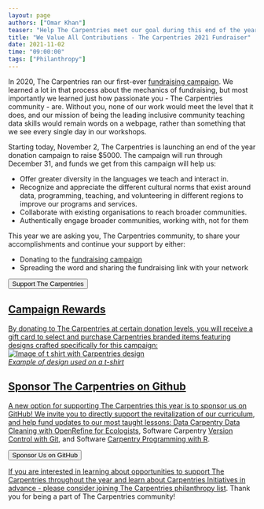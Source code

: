 ```yaml
---
layout: page
authors: ["Omar Khan"]
teaser: "Help The Carpentries meet our goal during this end of the year fundraising campaign"
title: "We Value All Contributions - The Carpentries 2021 Fundraiser"
date: 2021-11-02
time: "09:00:00"
tags: ["Philanthropy"]
---
```

In 2020, The Carpentries ran our first-ever [fundraising campaign](https://carpentries.org/blog/2020/11/a-call-to-action-donate-to-the-carpentries/). We learned a lot in that process about the mechanics of fundraising, but most importantly we learned just how passionate you - The Carpentries community - are. Without you, none of our work would meet the level that it does, and our mission of being the leading inclusive community teaching data skills would remain words on a webpage, rather than something that we see every single day in our workshops.

Starting today, November 2, The Carpentries is launching an end of the year donation campaign to raise $5000. The campaign will run through December 31, and funds we get from this campaign will help us:
- Offer greater diversity in the languages we teach and interact in.
- Recognize and appreciate the different cultural norms that exist around data, programming, teaching, and volunteering in different regions to improve our programs and services.
- Collaborate with existing organisations to reach broader communities.
- Authentically engage broader communities, working with, not for them

This year we are asking you, The Carpentries community, to share your accomplishments and continue your support by either:
- Donating to the [fundraising campaign](https://fnd.us/81tdn9?ref=sh_fAVdid)
- Spreading the word and sharing the fundraising link with your network

<a href="https://fnd.us/81tdn9?ref=sh_fAVdid">
        <button class="btn">
            Support The Carpentries
        </button>

## Campaign Rewards
By donating to The Carpentries at certain donation levels, you will receive a gift card to select and purchase Carpentries branded items featuring designs crafted specifically for this campaign:
![Image of t shirt with Carpentries design](/blog/2021/11/Carpentries-Shirt.png)
<br />_Example of design used on a t-shirt_

## Sponsor The Carpentries on Github
A new option for supporting The Carpentries this year is to sponsor us on GitHub! We invite you to directly support the revitalization of our curriculum, and help fund updates to our most taught lessons: Data Carpentry [Data Cleaning with OpenRefine for Ecologists](https://datacarpentry.org/OpenRefine-ecology-lesson/), Software Carpentry [Version Control with Git](http://swcarpentry.github.io/git-novice), and Software [Carpentry Programming with R](http://swcarpentry.github.io/r-novice-inflammation).

<a href="https://github.com/sponsors/carpentries">
        <button class="btn">
            Sponsor Us on GitHub
        </button>

If you are interested in learning about opportunities to support The Carpentries throughout the year and learn about Carpentries Initiatives in advance - please consider [joining The Carpentries philanthropy list](https://carpentries.us14.list-manage.com/subscribe?u=46d7513c798c6bd41e5f58f4a&id=33f76196ac). Thank you for being a part of The Carpentries community!
